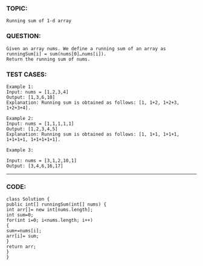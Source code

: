 ### TOPIC:
    Running sum of 1-d array

### QUESTION:
    Given an array nums. We define a running sum of an array as runningSum[i] = sum(nums[0]…nums[i]).
    Return the running sum of nums.

### TEST CASES:
    Example 1:
    Input: nums = [1,2,3,4]
    Output: [1,3,6,10]
    Explanation: Running sum is obtained as follows: [1, 1+2, 1+2+3, 1+2+3+4].

    Example 2:
    Input: nums = [1,1,1,1,1]
    Output: [1,2,3,4,5]
    Explanation: Running sum is obtained as follows: [1, 1+1, 1+1+1, 1+1+1+1, 1+1+1+1+1].

    Example 3:

    Input: nums = [3,1,2,10,1]
    Output: [3,4,6,16,17]
_________________________________________________________________________________________________________________________________
### CODE:
    class Solution {
    public int[] runningSum(int[] nums) {
    int arr[]= new int[nums.length];
    int sum=0;
    for(int i=0; i<nums.length; i++)
    {
    sum+=nums[i];
    arr[i]= sum; 
    } 
    return arr;
    }
    }
